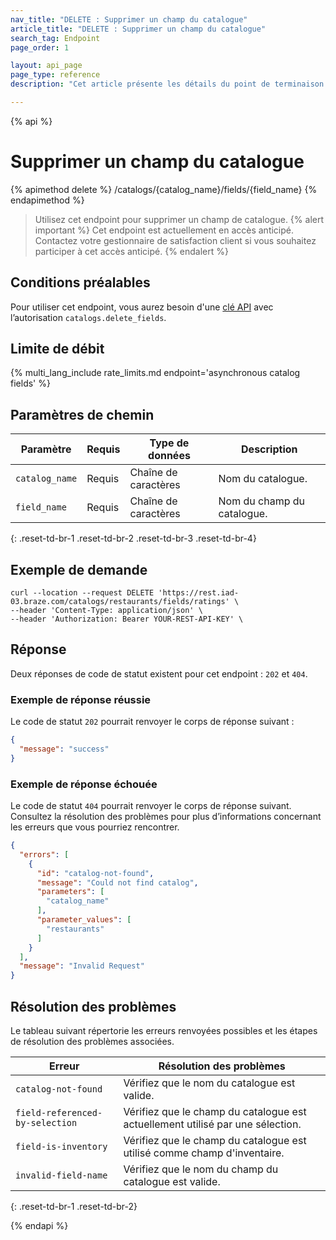 ```yaml
---
nav_title: "DELETE : Supprimer un champ du catalogue"
article_title: "DELETE : Supprimer un champ du catalogue"
search_tag: Endpoint
page_order: 1

layout: api_page
page_type: reference
description: "Cet article présente les détails du point de terminaison Supprimer le champ de catalogue de Braze."

---
```

{% api %}
# Supprimer un champ du catalogue
{% apimethod delete %}
/catalogs/{catalog_name}/fields/{field_name}
{% endapimethod %}

> Utilisez cet endpoint pour supprimer un champ de catalogue.
{% alert important %}
Cet endpoint est actuellement en accès anticipé. Contactez votre gestionnaire de satisfaction client si vous souhaitez participer à cet accès anticipé.
{% endalert %}

## Conditions préalables

Pour utiliser cet endpoint, vous aurez besoin d'une [clé API]({{site.baseurl}}/api/basics#rest-api-key/) avec l’autorisation `catalogs.delete_fields`.

## Limite de débit

{% multi_lang_include rate_limits.md endpoint='asynchronous catalog fields' %}

## Paramètres de chemin

| Paramètre      | Requis | Type de données | Description                |
| -------------- | -------- | --------- | -------------------------- |
| `catalog_name` | Requis | Chaîne de caractères    | Nom du catalogue.       |
| `field_name`   | Requis | Chaîne de caractères    | Nom du champ du catalogue. |
{: .reset-td-br-1 .reset-td-br-2 .reset-td-br-3 .reset-td-br-4}

## Exemple de demande

```
curl --location --request DELETE 'https://rest.iad-03.braze.com/catalogs/restaurants/fields/ratings' \
--header 'Content-Type: application/json' \
--header 'Authorization: Bearer YOUR-REST-API-KEY' \
```

## Réponse

Deux réponses de code de statut existent pour cet endpoint : `202` et `404`.

### Exemple de réponse réussie

Le code de statut `202` pourrait renvoyer le corps de réponse suivant :

```json
{
  "message": "success"
}
```

### Exemple de réponse échouée

Le code de statut `404` pourrait renvoyer le corps de réponse suivant. Consultez la résolution des problèmes[](#troubleshooting) pour plus d’informations concernant les erreurs que vous pourriez rencontrer.

```json
{
  "errors": [
    {
      "id": "catalog-not-found",
      "message": "Could not find catalog",
      "parameters": [
        "catalog_name"
      ],
      "parameter_values": [
        "restaurants"
      ]
    }
  ],
  "message": "Invalid Request"
}
```

## Résolution des problèmes 

Le tableau suivant répertorie les erreurs renvoyées possibles et les étapes de résolution des problèmes associées.

| Erreur                           | Résolution des problèmes                                                  |
| ------------------------------- | ---------------------------------------------------------------- |
| `catalog-not-found`             | Vérifiez que le nom du catalogue est valide.                            |
| `field-referenced-by-selection` | Vérifiez que le champ du catalogue est actuellement utilisé par une sélection. |
| `field-is-inventory`            | Vérifiez que le champ du catalogue est utilisé comme champ d'inventaire.      |
| `invalid-field-name`            | Vérifiez que le nom du champ du catalogue est valide.                      |
{: .reset-td-br-1 .reset-td-br-2}

{% endapi %}